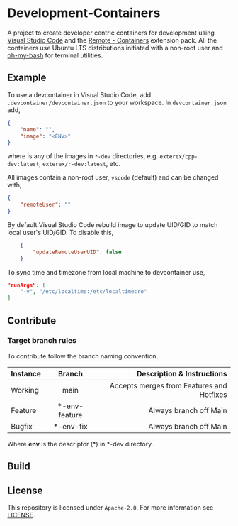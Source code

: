 # Development-Containers

A project to create developer centric containers for development using [Visual Studio Code](https://code.visualstudio.com) and the [Remote - Containers](https://marketplace.visualstudio.com/items?itemName=ms-vscode-remote.remote-containers) extension pack. All the containers use Ubuntu LTS distributions initiated with a non-root user and [oh-my-bash](https://ohmybash.nntoan.com) for terminal utilities.

## Example

To use a devcontainer in Visual Studio Code, add `.devcontainer/devcontainer.json` to your workspace. In `devcontainer.json` add,

```json
{
    "name": "",
    "image": "<ENV>"
}
```

where *<ENV>* is any of the images in `*-dev` directories, e.g. `exterex/cpp-dev:latest`, `exterex/r-dev:latest`, etc.

All images contain a non-root user, `vscode` (default) and can be changed with,

```json
{
    "remoteUser": ""
}
```

By default Visual Studio Code rebuild image to update UID/GID to match local user's UID/GID. To disable this,

```json
    {
        "updateRemoteUserUID": false
    }
```

To sync time and timezone from local machine to devcontainer use,

```json
"runArgs": [
    "-v", "/etc/localtime:/etc/localtime:ro"
]
```

## Contribute



### Target branch rules

To contribute follow the branch naming convention,

| Instance |     Branch     |                Description & Instructions |
| :------- | :------------: | ----------------------------------------: |
| Working  |      main      | Accepts merges from Features and Hotfixes |
| Feature  | \*-env-feature |                    Always branch off Main |
| Bugfix   |   \*-env-fix   |                    Always branch off Main |

Where **env** is the descriptor (*) in *-dev directory.

## Build



## License

This repository is licensed under `Apache-2.0`. For more information see [LICENSE](LICENSE).
